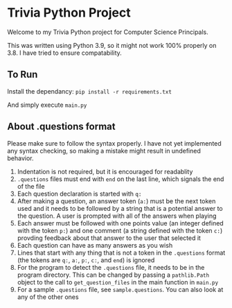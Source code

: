 # Trivia Python Project

Welcome to my Trivia Python project for Computer Science Principals.

This was written using Python 3.9, so it might not work 100% properly on 3.8. I have tried to ensure compatability.

## To Run

Install the dependancy:
`pip install -r requirements.txt`

And simply execute `main.py`

## About .questions format

Please make sure to follow the syntax properly. I have not yet implemented any syntax checking, so making a mistake might result in undefined behavior.

1. Indentation is not required, but it is encouraged for readablity
2. `.questions` files must end with `end` on the last line, which signals the end of the file
3. Each question declaration is started with `q:`
4. After making a question, an answer token (`a:`) must be the next token used and it needs to be followed by a string that is a potential answer to the question. A user is prompted with all of the answers when playing
5. Each answer must be followed with one points value (an integer defined with the token `p:`) and one comment (a string defined with the token `c:`) provding feedback about that answer to the user that selected it
6. Each question can have as many answers as you wish
7. Lines that start with any thing that is not a token in the `.questions` format (the tokens are `q:`, `a:`, `p:`, `c:`, and `end`) is ignored
8. For the program to detect the `.questions` file, it needs to be in the program directory. This can be changed by passing a `pathlib.Path` object to the call to `get_question_files` in the main function in `main.py`
9. For a sample `.questions` file, see `sample.questions`. You can also look at any of the other ones
